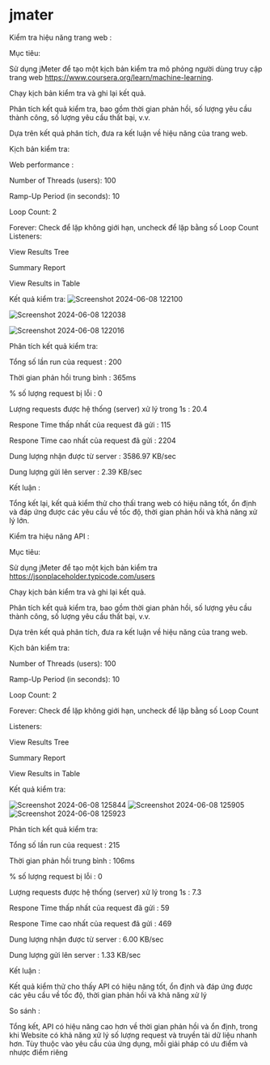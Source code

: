 # jmater
Kiểm tra hiệu năng trang web :

Mục tiêu:

Sử dụng jMeter để tạo một kịch bản kiểm tra mô phỏng người dùng truy cập trang web https://www.coursera.org/learn/machine-learning.

Chạy kịch bản kiểm tra và ghi lại kết quả.

Phân tích kết quả kiểm tra, bao gồm thời gian phản hồi, số lượng yêu cầu thành công, số lượng yêu cầu thất bại, v.v.

Dựa trên kết quả phân tích, đưa ra kết luận về hiệu năng của trang web.


Kịch bản kiểm tra:

Web performance :

Number of Threads (users): 100

Ramp-Up Period (in seconds): 10

Loop Count: 2

Forever: Check để lặp không giới hạn, uncheck để lặp bằng số Loop Count
Listeners:

View Results Tree

Summary Report  

View Results in Table


Kết quả kiểm tra:
![Screenshot 2024-06-08 122100](https://github.com/Cuongpham14/jmater/assets/96830691/0a09bc97-5790-4358-ad04-c5e81b401883)

![Screenshot 2024-06-08 122038](https://github.com/Cuongpham14/jmater/assets/96830691/6b49c1ed-7d06-40f3-837f-cbad3e42ac1d)

![Screenshot 2024-06-08 122016](https://github.com/Cuongpham14/jmater/assets/96830691/98b3438b-f871-4998-ad80-a3a5d3873a26)

Phân tích kết quả kiểm tra:

Tổng số lần run của request : 200

Thời gian phản hồi trung bình : 365ms

% số lượng request bị lỗi : 0

Lượng requests được hệ thống (server) xử lý trong 1s : 20.4

Respone Time thấp nhất của request đã gửi : 115

Respone Time cao nhất của request đã gửi : 2204

Dung lượng nhận được từ server : 3586.97 KB/sec

Dung lượng gửi lên server : 2.39 KB/sec


Kết luận :

Tổng kết lại, kết quả kiểm thử cho thấi trang web có hiệu năng tốt, ổn định và đáp ứng được các yêu cầu về tốc độ, thời gian phản hồi và khả năng xử lý lớn.


Kiểm tra hiệu năng API :

Mục tiêu:

Sử dụng jMeter để tạo một kịch bản kiểm tra https://jsonplaceholder.typicode.com/users 

Chạy kịch bản kiểm tra và ghi lại kết quả.

Phân tích kết quả kiểm tra, bao gồm thời gian phản hồi, số lượng yêu cầu thành công, số lượng yêu cầu thất bại, v.v.

Dựa trên kết quả phân tích, đưa ra kết luận về hiệu năng của trang web.

Kịch bản kiểm tra:

Number of Threads (users): 100

Ramp-Up Period (in seconds): 10

Loop Count: 2

Forever: Check để lặp không giới hạn, uncheck để lặp bằng số Loop Count

Listeners:

View Results Tree

Summary Report  

View Results in Table


Kết quả kiểm tra:

![Screenshot 2024-06-08 125844](https://github.com/Cuongpham14/jmater/assets/96830691/0c690b3e-4bab-46e3-be5f-59277c73a940)
![Screenshot 2024-06-08 125905](https://github.com/Cuongpham14/jmater/assets/96830691/c4c062df-d295-43fa-b2a7-5c185c9a7e87)
![Screenshot 2024-06-08 125923](https://github.com/Cuongpham14/jmater/assets/96830691/7f232989-aea8-4e53-afac-a3f3ac1cb924)

Phân tích kết quả kiểm tra:

Tổng số lần run của request : 215

Thời gian phản hồi trung bình : 106ms

% số lượng request bị lỗi : 0

Lượng requests được hệ thống (server) xử lý trong 1s : 7.3

Respone Time thấp nhất của request đã gửi : 59

Respone Time cao nhất của request đã gửi : 469

Dung lượng nhận được từ server : 6.00 KB/sec

Dung lượng gửi lên server : 1.33 KB/sec


Kết luận :

Kết quả kiểm thử cho thấy API có hiệu năng tốt, ổn định và đáp ứng được các yêu cầu về tốc độ, thời gian phản hồi và khả năng xử lý

So sánh :

Tổng kết, API có hiệu năng cao hơn về thời gian phản hồi và ổn định, trong khi Website có khả năng xử lý số lượng request và truyền tải dữ liệu nhanh hơn. Tùy thuộc vào yêu cầu của ứng dụng, mỗi giải pháp có ưu điểm và nhược điểm riêng




